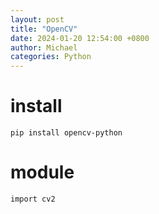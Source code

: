 ```yaml
---
layout: post
title: "OpenCV"
date: 2024-01-20 12:54:00 +0800
author: Michael
categories: Python
---
```


# install
    pip install opencv-python

# module
    import cv2